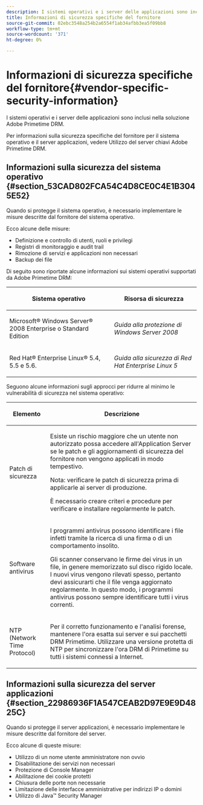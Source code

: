 ```yaml
---
description: I sistemi operativi e i server delle applicazioni sono inclusi nella soluzione Adobe Primetime DRM.
title: Informazioni di sicurezza specifiche del fornitore
source-git-commit: 02ebc3548a254b2a6554f1ab34afbb3ea5f09bb8
workflow-type: tm+mt
source-wordcount: '371'
ht-degree: 0%

---
```


# Informazioni di sicurezza specifiche del fornitore{#vendor-specific-security-information}

I sistemi operativi e i server delle applicazioni sono inclusi nella soluzione Adobe Primetime DRM.

Per informazioni sulla sicurezza specifiche del fornitore per il sistema operativo e il server applicazioni, vedere Utilizzo del server chiavi Adobe Primetime DRM.

## Informazioni sulla sicurezza del sistema operativo {#section_53CAD802FCA54C4D8CE0C4E1B3045E52}

Quando si protegge il sistema operativo, è necessario implementare le misure descritte dal fornitore del sistema operativo.

Ecco alcune delle misure:

* Definizione e controllo di utenti, ruoli e privilegi
* Registri di monitoraggio e audit trail
* Rimozione di servizi e applicazioni non necessari
* Backup dei file

Di seguito sono riportate alcune informazioni sui sistemi operativi supportati da Adobe Primetime DRM:

<table frame="all" colsep="1" rowsep="1" class="+ topic/table adobe-d/table " id="table_ugl_kjz_n4"> 
 <thead class="- topic/thead "> 
  <tr rowsep="1" class="- topic/row "> 
   <th colname="1" class="- topic/entry entry"> <p class="- topic/p ">Sistema operativo </p> </th> 
   <th colname="2" class="- topic/entry entry"> <p class="- topic/p ">Risorsa di sicurezza </p> </th> 
  </tr> 
 </thead>
 <tbody class="- topic/tbody "> 
  <tr rowsep="1" class="- topic/row "> 
   <td colname="1" class="- topic/entry "> <p class="- topic/p ">Microsoft® Windows Server® 2008 Enterprise o Standard Edition </p> </td> 
   <td colname="2" class="- topic/entry "> <p class="- topic/p "><i class="+ topic/ph hi-d/i ">Guida alla protezione di Windows Server 2008</i> </p> </td> 
  </tr> 
  <tr rowsep="0" class="- topic/row "> 
   <td colname="1" class="- topic/entry "> <p class="- topic/p ">Red Hat® Enterprise Linux® 5.4, 5.5 e 5.6. </p> </td> 
   <td colname="2" class="- topic/entry "> <p class="- topic/p "><i class="+ topic/ph hi-d/i ">Guida alla sicurezza di Red Hat Enterprise Linux 5</i> </p> </td> 
  </tr> 
 </tbody> 
</table>

Seguono alcune informazioni sugli approcci per ridurre al minimo le vulnerabilità di sicurezza nel sistema operativo:

<table frame="all" colsep="1" rowsep="1" class="+ topic/table adobe-d/table " id="table_whl_kjz_n4"> 
 <thead class="- topic/thead "> 
  <tr rowsep="1" class="- topic/row "> 
   <th colname="1" class="- topic/entry entry"> <p class="- topic/p ">Elemento </p> </th> 
   <th colname="2" class="- topic/entry entry"> <p class="- topic/p ">Descrizione </p> </th> 
  </tr> 
 </thead>
 <tbody class="- topic/tbody "> 
  <tr rowsep="1" class="- topic/row "> 
   <td colname="1" class="- topic/entry "> <p class="- topic/p ">Patch di sicurezza </p> </td> 
   <td colname="2" class="- topic/entry "> <p class="- topic/p ">Esiste un rischio maggiore che un utente non autorizzato possa accedere all'Application Server se le patch e gli aggiornamenti di sicurezza del fornitore non vengono applicati in modo tempestivo. </p> <p>Nota: verificare le patch di sicurezza prima di applicarle ai server di produzione. </p> <p class="- topic/p ">È necessario creare criteri e procedure per verificare e installare regolarmente le patch. </p> </td> 
  </tr> 
  <tr rowsep="1" class="- topic/row "> 
   <td colname="1" class="- topic/entry "> <p class="- topic/p ">Software antivirus </p> </td> 
   <td colname="2" class="- topic/entry "> <p class="- topic/p ">I programmi antivirus possono identificare i file infetti tramite la ricerca di una firma o di un comportamento insolito. </p> <p>Gli scanner conservano le firme dei virus in un file, in genere memorizzato sul disco rigido locale. I nuovi virus vengono rilevati spesso, pertanto devi assicurarti che il file venga aggiornato regolarmente. In questo modo, i programmi antivirus possono sempre identificare tutti i virus correnti. </p> </td> 
  </tr> 
  <tr rowsep="0" class="- topic/row "> 
   <td colname="1" class="- topic/entry "> <p class="- topic/p ">NTP (Network Time Protocol) </p> </td> 
   <td colname="2" class="- topic/entry "> <p class="- topic/p ">Per il corretto funzionamento e l'analisi forense, mantenere l'ora esatta sui server e sui pacchetti DRM Primetime. Utilizzare una versione protetta di NTP per sincronizzare l'ora DRM di Primetime su tutti i sistemi connessi a Internet. </p> </td> 
  </tr> 
 </tbody> 
</table>

## Informazioni sulla sicurezza del server applicazioni {#section_22986936F1A547CEAB2D97E9E9D4825C}

Quando si protegge il server applicazioni, è necessario implementare le misure descritte dal fornitore del server.

Ecco alcune di queste misure:

* Utilizzo di un nome utente amministratore non ovvio
* Disabilitazione dei servizi non necessari
* Protezione di Console Manager
* Abilitazione dei cookie protetti
* Chiusura delle porte non necessarie
* Limitazione delle interfacce amministrative per indirizzi IP o domini
* Utilizzo di Java™ Security Manager
